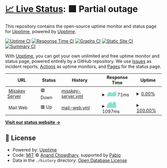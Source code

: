 # [📈 Live Status](https://demo.upptime.js.org): <!--live status--> **🟧 Partial outage**

This repository contains the open-source uptime monitor and status page for [Upptime](https://upptime.js.org), powered by [Upptime](https://github.com/upptime/upptime).

[![Uptime CI](https://github.com/sckemu/uptime/workflows/Uptime%20CI/badge.svg)](https://github.com/sckemu/uptime/actions?query=workflow%3A%22Uptime+CI%22)
[![Response Time CI](https://github.com/sckemu/uptime/workflows/Response%20Time%20CI/badge.svg)](https://github.com/sckemu/uptime/actions?query=workflow%3A%22Response+Time+CI%22)
[![Graphs CI](https://github.com/sckemu/uptime/workflows/Graphs%20CI/badge.svg)](https://github.com/sckemu/uptime/actions?query=workflow%3A%22Graphs+CI%22)
[![Static Site CI](https://github.com/sckemu/uptime/workflows/Static%20Site%20CI/badge.svg)](https://github.com/sckemu/uptime/actions?query=workflow%3A%22Static+Site+CI%22)
[![Summary CI](https://github.com/sckemu/uptime/workflows/Summary%20CI/badge.svg)](https://github.com/sckemu/uptime/actions?query=workflow%3A%22Summary+CI%22)

With [Upptime](https://upptime.js.org), you can get your own unlimited and free uptime monitor and status page, powered entirely by a GitHub repository. We use [Issues](https://github.com/upptime/upptime/issues) as incident reports, [Actions](https://github.com/sckemu/uptime/actions) as uptime monitors, and [Pages](https://demo.upptime.js.org) for the status page.

<!--start: status pages-->
<!-- This summary is generated by Upptime (https://github.com/upptime/upptime) -->
<!-- Do not edit this manually, your changes will be overwritten -->
<!-- prettier-ignore -->
| URL | Status | History | Response Time | Uptime |
| --- | ------ | ------- | ------------- | ------ |
| <img alt="" src="https://icons.duckduckgo.com/ip3/mi.es4.co.ico" height="13"> [Misskey Server](https://mi.es4.co) | 🟥 Down | [misskey-server.yml](https://github.com/sckemu/uptime/commits/HEAD/history/misskey-server.yml) | <details><summary><img alt="Response time graph" src="./graphs/misskey-server/response-time-week.png" height="20"> 71ms</summary><br><a href="https://sckemu.github.io/uptime/history/misskey-server"><img alt="Response time 373" src="https://img.shields.io/endpoint?url=https%3A%2F%2Fraw.githubusercontent.com%2Fsckemu%2Fuptime%2FHEAD%2Fapi%2Fmisskey-server%2Fresponse-time.json"></a><br><a href="https://sckemu.github.io/uptime/history/misskey-server"><img alt="24-hour response time 88" src="https://img.shields.io/endpoint?url=https%3A%2F%2Fraw.githubusercontent.com%2Fsckemu%2Fuptime%2FHEAD%2Fapi%2Fmisskey-server%2Fresponse-time-day.json"></a><br><a href="https://sckemu.github.io/uptime/history/misskey-server"><img alt="7-day response time 71" src="https://img.shields.io/endpoint?url=https%3A%2F%2Fraw.githubusercontent.com%2Fsckemu%2Fuptime%2FHEAD%2Fapi%2Fmisskey-server%2Fresponse-time-week.json"></a><br><a href="https://sckemu.github.io/uptime/history/misskey-server"><img alt="30-day response time 136" src="https://img.shields.io/endpoint?url=https%3A%2F%2Fraw.githubusercontent.com%2Fsckemu%2Fuptime%2FHEAD%2Fapi%2Fmisskey-server%2Fresponse-time-month.json"></a><br><a href="https://sckemu.github.io/uptime/history/misskey-server"><img alt="1-year response time 373" src="https://img.shields.io/endpoint?url=https%3A%2F%2Fraw.githubusercontent.com%2Fsckemu%2Fuptime%2FHEAD%2Fapi%2Fmisskey-server%2Fresponse-time-year.json"></a></details> | <details><summary><a href="https://sckemu.github.io/uptime/history/misskey-server">0.00%</a></summary><a href="https://sckemu.github.io/uptime/history/misskey-server"><img alt="All-time uptime 64.62%" src="https://img.shields.io/endpoint?url=https%3A%2F%2Fraw.githubusercontent.com%2Fsckemu%2Fuptime%2FHEAD%2Fapi%2Fmisskey-server%2Fuptime.json"></a><br><a href="https://sckemu.github.io/uptime/history/misskey-server"><img alt="24-hour uptime 0.00%" src="https://img.shields.io/endpoint?url=https%3A%2F%2Fraw.githubusercontent.com%2Fsckemu%2Fuptime%2FHEAD%2Fapi%2Fmisskey-server%2Fuptime-day.json"></a><br><a href="https://sckemu.github.io/uptime/history/misskey-server"><img alt="7-day uptime 0.00%" src="https://img.shields.io/endpoint?url=https%3A%2F%2Fraw.githubusercontent.com%2Fsckemu%2Fuptime%2FHEAD%2Fapi%2Fmisskey-server%2Fuptime-week.json"></a><br><a href="https://sckemu.github.io/uptime/history/misskey-server"><img alt="30-day uptime 12.76%" src="https://img.shields.io/endpoint?url=https%3A%2F%2Fraw.githubusercontent.com%2Fsckemu%2Fuptime%2FHEAD%2Fapi%2Fmisskey-server%2Fuptime-month.json"></a><br><a href="https://sckemu.github.io/uptime/history/misskey-server"><img alt="1-year uptime 64.62%" src="https://img.shields.io/endpoint?url=https%3A%2F%2Fraw.githubusercontent.com%2Fsckemu%2Fuptime%2FHEAD%2Fapi%2Fmisskey-server%2Fuptime-year.json"></a></details>
| <img alt="" src="https://icons.duckduckgo.com/ip3/null.ico" height="13"> Mail Web | 🟩 Up | [mail-web.yml](https://github.com/sckemu/uptime/commits/HEAD/history/mail-web.yml) | <details><summary><img alt="Response time graph" src="./graphs/mail-web/response-time-week.png" height="20"> 1097ms</summary><br><a href="https://sckemu.github.io/uptime/history/mail-web"><img alt="Response time 1061" src="https://img.shields.io/endpoint?url=https%3A%2F%2Fraw.githubusercontent.com%2Fsckemu%2Fuptime%2FHEAD%2Fapi%2Fmail-web%2Fresponse-time.json"></a><br><a href="https://sckemu.github.io/uptime/history/mail-web"><img alt="24-hour response time 796" src="https://img.shields.io/endpoint?url=https%3A%2F%2Fraw.githubusercontent.com%2Fsckemu%2Fuptime%2FHEAD%2Fapi%2Fmail-web%2Fresponse-time-day.json"></a><br><a href="https://sckemu.github.io/uptime/history/mail-web"><img alt="7-day response time 1097" src="https://img.shields.io/endpoint?url=https%3A%2F%2Fraw.githubusercontent.com%2Fsckemu%2Fuptime%2FHEAD%2Fapi%2Fmail-web%2Fresponse-time-week.json"></a><br><a href="https://sckemu.github.io/uptime/history/mail-web"><img alt="30-day response time 1164" src="https://img.shields.io/endpoint?url=https%3A%2F%2Fraw.githubusercontent.com%2Fsckemu%2Fuptime%2FHEAD%2Fapi%2Fmail-web%2Fresponse-time-month.json"></a><br><a href="https://sckemu.github.io/uptime/history/mail-web"><img alt="1-year response time 1061" src="https://img.shields.io/endpoint?url=https%3A%2F%2Fraw.githubusercontent.com%2Fsckemu%2Fuptime%2FHEAD%2Fapi%2Fmail-web%2Fresponse-time-year.json"></a></details> | <details><summary><a href="https://sckemu.github.io/uptime/history/mail-web">100.00%</a></summary><a href="https://sckemu.github.io/uptime/history/mail-web"><img alt="All-time uptime 98.72%" src="https://img.shields.io/endpoint?url=https%3A%2F%2Fraw.githubusercontent.com%2Fsckemu%2Fuptime%2FHEAD%2Fapi%2Fmail-web%2Fuptime.json"></a><br><a href="https://sckemu.github.io/uptime/history/mail-web"><img alt="24-hour uptime 100.00%" src="https://img.shields.io/endpoint?url=https%3A%2F%2Fraw.githubusercontent.com%2Fsckemu%2Fuptime%2FHEAD%2Fapi%2Fmail-web%2Fuptime-day.json"></a><br><a href="https://sckemu.github.io/uptime/history/mail-web"><img alt="7-day uptime 100.00%" src="https://img.shields.io/endpoint?url=https%3A%2F%2Fraw.githubusercontent.com%2Fsckemu%2Fuptime%2FHEAD%2Fapi%2Fmail-web%2Fuptime-week.json"></a><br><a href="https://sckemu.github.io/uptime/history/mail-web"><img alt="30-day uptime 98.30%" src="https://img.shields.io/endpoint?url=https%3A%2F%2Fraw.githubusercontent.com%2Fsckemu%2Fuptime%2FHEAD%2Fapi%2Fmail-web%2Fuptime-month.json"></a><br><a href="https://sckemu.github.io/uptime/history/mail-web"><img alt="1-year uptime 98.72%" src="https://img.shields.io/endpoint?url=https%3A%2F%2Fraw.githubusercontent.com%2Fsckemu%2Fuptime%2FHEAD%2Fapi%2Fmail-web%2Fuptime-year.json"></a></details>

<!--end: status pages-->

[**Visit our status website →**](https://demo.upptime.js.org)

## 📄 License

- Powered by: [Upptime](https://github.com/upptime/upptime)
- Code: [MIT](./LICENSE) © [Anand Chowdhary](https://anandchowdhary.com), supported by [Pabio](https://pabio.com)
- Data in the `./history` directory: [Open Database License](https://opendatacommons.org/licenses/odbl/1-0/)
